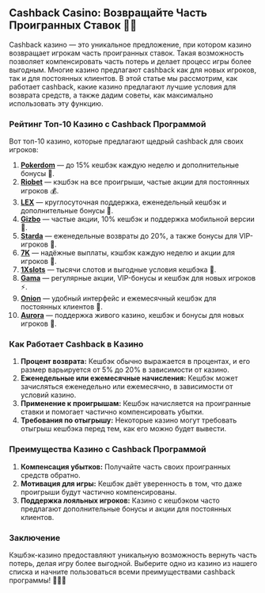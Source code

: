 ## Cashback Casino: Возвращайте Часть Проигранных Ставок 🎰💵

Cashback казино — это уникальное предложение, при котором казино возвращает игрокам часть проигранных ставок. Такая возможность позволяет компенсировать часть потерь и делает процесс игры более выгодным. Многие казино предлагают cashback как для новых игроков, так и для постоянных клиентов. В этой статье мы рассмотрим, как работает cashback, какие казино предлагают лучшие условия для возврата средств, а также дадим советы, как максимально использовать эту функцию.

### Рейтинг Топ-10 Казино с Cashback Программой

Вот топ-10 казино, которые предлагают щедрый cashback для своих игроков:

1. **[Pokerdom](https://brandplay.link/4k77v2yx)** — до 15% кешбэк каждую неделю и дополнительные бонусы 🎲.
2. **[Riobet](https://brandplay.link/7xBLTPyj)** — кэшбэк на все проигрыши, частые акции для постоянных игроков 💰.
3. **[LEX](https://brandplay.link/zW4hdDFV)** — круглосуточная поддержка, еженедельный кешбэк и дополнительные бонусы 🎉.
4. **[Gizbo](https://brandplay.link/bprXw4YV)** — частые акции, 10% кешбэк и поддержка мобильной версии 🎁.
5. **[Starda](https://brandplay.link/fB7xwRFL)** — еженедельные возвраты до 20%, а также бонусы для VIP-игроков 🎈.
6. **[7K](https://brandplay.link/BvQyFShp)** — надёжные выплаты, кэшбэк каждую неделю и акции для игроков 🎯.
7. **[1Xslots](https://brandplay.link/hSB1khtr)** — тысячи слотов и выгодные условия кешбэка 🌟.
8. **[Gama](https://brandplay.link/j6NMKsDz)** — регулярные акции, VIP-бонусы и кешбэк для новых игроков ⚡.
9. **[Onion](https://brandplay.link/zBGRVpQ9)** — удобный интерфейс и ежемесячный кешбэк для постоянных клиентов 🎰.
10. **[Aurora](https://10trafic-stat2.com/click/668546556bcc6313411604bd/6766/13032/subaccount)** — поддержка живого казино, кешбэк и бонусы для новых игроков 💎.

### Как Работает Cashback в Казино

1. **Процент возврата:** Кешбэк обычно выражается в процентах, и его размер варьируется от 5% до 20% в зависимости от казино.
2. **Еженедельные или ежемесячные начисления:** Кешбэк может зачисляться еженедельно или ежемесячно, в зависимости от условий казино.
3. **Применение к проигрышам:** Кешбэк начисляется на проигранные ставки и помогает частично компенсировать убытки.
4. **Требования по отыгрышу:** Некоторые казино могут требовать отыгрыш кешбэка перед тем, как его можно будет вывести.

### Преимущества Казино с Cashback Программой

1. **Компенсация убытков:** Получайте часть своих проигранных средств обратно.
2. **Мотивация для игры:** Кешбэк даёт уверенность в том, что даже проигрыши будут частично компенсированы.
3. **Поддержка лояльных игроков:** Казино с кешбэком часто предлагают дополнительные бонусы и акции для постоянных клиентов.

### Заключение

Кэшбэк-казино предоставляют уникальную возможность вернуть часть потерь, делая игру более выгодной. Выберите одно из казино из нашего списка и начните пользоваться всеми преимуществами cashback программы! 🎉💵💸
